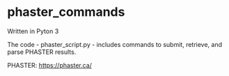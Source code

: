 # phaster_commands
Written in Pyton 3

The code - phaster_script.py - includes commands to submit, retrieve, and parse PHASTER results.

PHASTER: https://phaster.ca/
